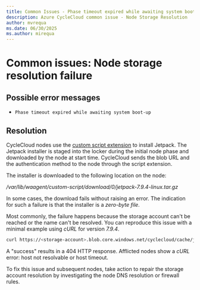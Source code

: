 ```yaml
---
title: Common Issues - Phase timeout expired while awaiting system boot-up
description: Azure CycleCloud common issue - Node Storage Resolution
author: mvrequa
ms.date: 06/30/2025
ms.author: mirequa
---
```

# Common issues: Node storage resolution failure

## Possible error messages

- `Phase timeout expired while awaiting system boot-up`

## Resolution

CycleCloud nodes use the [custom script extension](/azure/virtual-machines/extensions/custom-script-linux) to install Jetpack. The Jetpack installer is staged into the locker during the initial node phase and downloaded by the node at start time. CycleCloud sends the blob URL and the authentication method to the node through the script extension.

The installer is downloaded to the following location on the node:

_/var/lib/waagent/custom-script/download/0/jetpack-7.9.4-linux.tar.gz_

In some cases, the download fails without raising an error. The indication for such a failure is that the installer is a *zero-byte file*.

Most commonly, the failure happens because the storage account can't be reached or the name can't be resolved. You can reproduce this issue with a minimal example using _cURL_ for version _7.9.4_.

```bash
curl https://<storage-account>.blob.core.windows.net/cyclecloud/cache/jetpack/7.9.4/jetpack-7.9.4-linux.tar.gz
```

A "success" results in a 404 HTTP response. Afflicted nodes show a _cURL_ error: host not resolvable or host timeout.

To fix this issue and subsequent nodes, take action to repair the storage account resolution by investigating the node DNS resolution or firewall rules.
